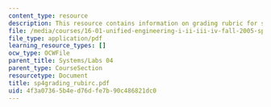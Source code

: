 ```yaml
---
content_type: resource
description: This resource contains information on grading rubric for systems problems.
file: /media/courses/16-01-unified-engineering-i-ii-iii-iv-fall-2005-spring-2006/4f3a07365b4ed76dfe7b90c486821dc0_sp4grading_rubirc.pdf
file_type: application/pdf
learning_resource_types: []
ocw_type: OCWFile
parent_title: Systems/Labs 04
parent_type: CourseSection
resourcetype: Document
title: sp4grading_rubirc.pdf
uid: 4f3a0736-5b4e-d76d-fe7b-90c486821dc0
---
```

